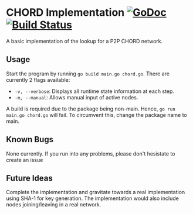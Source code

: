 # CHORD Implementation [![GoDoc](https://godoc.org/github.com/taylorflatt/go-chord-implementation?status.svg)](https://godoc.org/github.com/taylorflatt/go-chord-implementation) [![Build Status](https://travis-ci.org/taylorflatt/go-chord-implementation.svg?branch=master)](https://travis-ci.org/taylorflatt/go-chord-implementation)

A basic implementation of the lookup for a P2P CHORD network.

## Usage
Start the program by running `go build main.go chord.go`. There are currently 2 flags available: 
- `-v, --verbose`: Displays all runtime state information at each step.
- `-m, --manual`: Allows manual input of active nodes. 

A build is required due to the package being non-main. Hence, `go run main.go chord.go` will fail. To circumvent this, change the package name to main.

## Known Bugs
None currently. If you run into any problems, please don't hesistate to create an issue

## Future Ideas
Complete the implementation and gravitate towards a real implementation using SHA-1 for key generation. The implementation would also include nodes joining/leaving in a real network.
